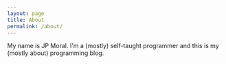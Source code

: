 ```yaml
---
layout: page
title: About
permalink: /about/
---
```


My name is JP Moral.  I'm a (mostly) self-taught programmer and this is my (mostly about) programming blog.
